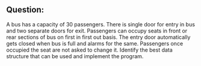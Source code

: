 ## Question:
A bus has a capacity of 30 passengers. There is single door for entry in bus and
two separate doors for exit. Passengers can occupy seats in front or rear
sections of bus on first in first out basis. The entry door automatically gets
closed when bus is full and alarms for the same. Passengers once occupied the
seat are not asked to change it. Identify the best data structure that can be
used and implement the program.